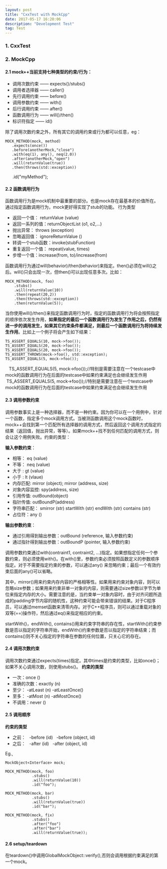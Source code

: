 ```yaml
---
layout: post
title: "CxxTest with MockCpp"
date: 2017-05-17 16:20:06 
description: "Development Test"
tag: Test
---
```



### 1. CxxTest



### 2. MockCpp
#### 2.1 mock++当前支持七种类型的约束/行为：

- 调用次数约束 —— expects()/stubs()
- 调用者选择器 —— caller()
- 先行调用约束 —— before()
- 调用参数约束 —— with()
- 后行调用约束 —— after()
- 函数调用行为 —— will()/then()
- 标识符指定 —— id()

除了调用次数约束之外，所有其它的调用约束或行为都可以任意，eg：

    MOCK_METHOD(mock, method)
       .expects(once())
       .before(anotherMock,"close")
       .with(eq(1), any(), neq(2.0))
       .after(anotherMock,"open")
       .will(returnValue(true))
       .then(throws(std::exception))
       .id("myMethod");

#### 2.2 函数调用行为
函数调用行为是mock机制中最重要的部分。也是mock存在最基本的价值所在。通过指定函数调用行为，mock更好得实现了stub的功能。
行为类型

- 返回一个值： returnValue (value)
- 返回一系列的值：returnObjectList (o1, o2,…)
- 抛出异常： throws (exception)
- 忽略返回值： ignoreReturnValue ()
- 转调一个stub函数：invoke(stubFunction)
- 重复返回一个值： repeat(value, times)
- 步增一个值：increase(from, to)/increase(from)

函数调用行为通过will(behavior)/then(behavior)来指定。then()必须在will()之后。will()只会出现一次，但then()可以出现任意多次。比如：

    MOCK_METHOD(mock, foo)
        .stubs()
        .will(returnValue(10))
        .then(repeat(20,2))
        .then(throws(std::exception))
        .then(returnValue(5));

当你使用will()/then()来指定函数调用行为时，指定的函数调用行为将会按照指定的顺序依次发生作用，**如果指定的最后一个函数调用行为发生了作用之后，仍然有进一步的调用发生，如果其它约束条件都满足，则最后一个函数调用行为将持续发生作用**。比如上一个例子将会产生如下结果：

    TS_ASSERT_EQUALS(10, mock->foo());
    TS_ASSERT_EQUALS(20, mock->foo());
    TS_ASSERT_EQUALS(20, mock->foo());
    TS_ASSERT_THROWS(mock->foo(), std::exception);
    TS_ASSERT_EQUALS(5, mock->foo());
    TS_ASSERT_EQUALS(5, mock->foo());//特别是需要注意在一个testcase中mock的函数调用行为在后面的testcase中如果约束满足也会继续发生作用
    TS_ASSERT_EQUALS(5, mock->foo());//特别是需要注意在一个testcase中mock的函数调用行为在后面的testcase中如果约束满足也会继续发生作用

#### 2.3 调用参数约束
调用参数事实上是一种选择器，而不是一种约束。因为你可以在一个用例中，针对一个函数，指定多个mock调用方式。当被测函数调用这个mock函数时，mock++会找到第一个匹配所有选择器的调用方式，然后返回这个调用方式指定的结果（返回值，抛出异常，等等）。如果mock++找不到任何匹配的调用方式，则会让这个用例失败。约束的类型：

**输入参数约束**：

- 相等： eq (value)
- 不等： neq (value)
- 大于 : gt (value)
- 小于 : lt (vlaue)
- 内存匹配:
    mirror (object);
    mirror (address, size)
- 对象内容监控: spy(address, size)
- 引用传值: outBound(object)
- 指针传值: outBoundP(address)
- 字符串匹配：
    smirror (str)
    startWith (str)
    endWith (str)
    contains (str)
- 占位符：any ()

**输出参数约束**：
- 通过引用得到输出参数：outBound (reference, 输入参数约束)
- 通过指针得到输出参数：outBoundP (pointer, 输入参数约束)

调用参数约束通过with(contraint1, contraint2, …)指定。如果想指定任何一个参数约束，则必须使用with()。在with()里，参数约束必须按照函数定义的参数顺序指定。对于不需要指定约束的参数，可以通过any() 来忽略约束；最后一个有效约束后面的any()可以省略。

其中，mirror()用来约束内存内容的严格相等性。如果用来约束对象内容，则可以忽略size参数；如果用来约束非单一对象的内容，则需要通过size参数以字节为单位来指定内存的大小。需要注意的是，当约束单一对象内容时，由于对齐问题所造成的padding字节内容的随机性，这种约束可能会带来错误的结果。对于C程序员，可以通过memset函数来清零内存。对于C++程序员，则可以通过重载对象的双等(==)操作符，然后通过eq()来指定相应的约束。

startWith()，endWith(), contains()用来约束字符串的存在性，startWith()约束参数是否以指定的字符串开始，endWith()约束参数是否以指定的字符串结束；而contains()则不关心指定的字符串在参数的任何位置，只关心它的存在。

#### 2.4 调用次数约束
调用次数约束通过expects(times)指定。其中times是约束的类型，比如once()；如果不关心调用次数，则使用stubs()。
**约束的类型**

- 一次：once ()
- 准确的次数：exactly (n)
- 至少：
    -atLeast (n)
    -atLeastOnce()
- 至多：
   -atMost (n)
   -atMostOnce()
- 不调用：never ()

#### 2.5 调用顺序

**约束的类型**

- 之前：
   -before (id)
   -before (object, id)
- 之后：
   -after (id)
   -after (object, id)

Eg.,

    MockObject<Interface> mock;

    MOCK_METHOD(mock, foo)
                .stubs()
                .will(returnValue(10))
                .id("foo");

    MOCK_METHOD(mock, bar)
                .stubs()
                .will(returnValue(true))
                .id("bar");

    MOCK_METHOD(mock, fix)
                .stubs()
                .after("foo")
                .after("bar")
                .will(returnValue(true));

#### 2.6 setup/teardown

在teardown()中调用GlobalMockObject::verify(),否则会调用根据约束满足的第一个mock。
